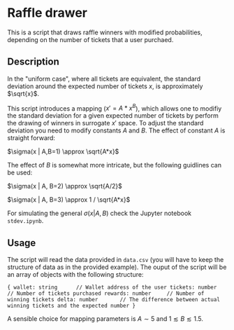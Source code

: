# Raffle drawer

This is a script that draws raffle winners with modified probabilities, depending on the number of tickets that a user purchaed.

## Description

In the "uniform case", where all tickets are equivalent, the standard deviation around the expected number of tickets $x$, is approximately $\sqrt{x}$.

This script introduces a mapping ($x' = A * x^{B}$), which allows one to modifiy the standard deviation for a given expected number of tickets by perform the drawing of winners in surrogate $x'$ space. To adjust the standard deviation you need to modify constants $A$ and $B$. The effect of constant $A$ is straight forward:

$\sigma(x | A,B=1) \approx \sqrt{A*x}$

The effect of $B$ is somewhat more intricate, but the following guidlines can be used:

$\sigma(x | A, B=2) \approx \sqrt{A/2}$

$\sigma(x | A, B=3) \approx 1 / \sqrt{A*x}$

For simulating the general $\sigma(x| A, B)$ check the Jupyter notebook `stdev.ipynb`.

## Usage

The script will read the data provided in `data.csv` (you will have to keep the structure of data as in the provided example). The ouput of the script will be an array of objects with the following structure: 

`{
    wallet: string      // Wallet address of the user
    tickets: number     // Number of tickets purchased
    rewards: number     // Number of winning tickets
    delta: number       // The difference between actual winning tickets and the expected number
}`

A sensible choice for mapping parameters is $A \sim 5$ and $1 \lesssim B \lesssim 1.5$.
